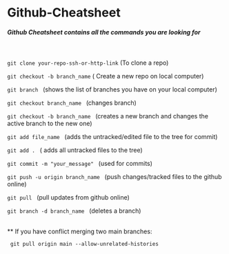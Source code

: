 # Github-Cheatsheet
##### Github Cheatsheet contains all the commands you are looking for
<br/>



``` git clone your-repo-ssh-or-http-link ``` (To clone a repo)

``` git checkout -b branch_name ``` ( Create a new repo on local computer)

 ``` git branch  ``` (shows the list of branches you have on your local computer)
 
 ``` git checkout branch_name  ``` (changes branch)
 
 ``` git checkout -b branch_name  ``` (creates a new branch and changes the active branch to the new one)
 
 ``` git add file_name  ``` (adds the untracked/edited file to the tree for commit)
 
 ``` git add .  ``` ( adds all untracked files to the tree)
 
 ``` git commit -m "your_message"  ``` (used for commits)
 
 ``` git push -u origin branch_name  ``` (push changes/tracked files to the github online)
 
 ``` git pull  ``` (pull updates from github online)
 
 ``` git branch -d branch_name  ``` (deletes a branch)

 <br/>
 ** If you have conflict merging two main branches:
 
 ``` git pull origin main --allow-unrelated-histories```
